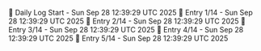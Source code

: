 📅 Daily Log Start - Sun Sep 28 12:39:29 UTC 2025
📌 Entry 1/14 - Sun Sep 28 12:39:29 UTC 2025
📌 Entry 2/14 - Sun Sep 28 12:39:29 UTC 2025
📌 Entry 3/14 - Sun Sep 28 12:39:29 UTC 2025
📌 Entry 4/14 - Sun Sep 28 12:39:29 UTC 2025
📌 Entry 5/14 - Sun Sep 28 12:39:29 UTC 2025
